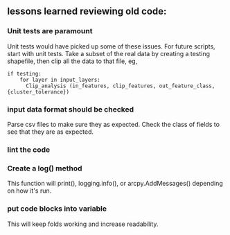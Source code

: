 
## lessons learned reviewing old code:

### Unit tests are paramount
Unit tests would have picked up some of these issues. For future scripts,
start with unit tests. Take a subset of the real data by creating a testing
shapefile, then clip all the data to that file, eg,
```
if testing:
    for layer in input_layers:
      Clip_analysis (in_features, clip_features, out_feature_class, {cluster_tolerance})
```

### input data format should be checked
Parse csv files to make sure they as expected. Check the class of fields to
see that they are as expected.

### lint the code

### Create a log() method 
This function will print(), logging.info(), or arcpy.AddMessages()
depending on how it's run.

### put code blocks into variable
This will keep folds working and increase readability.
